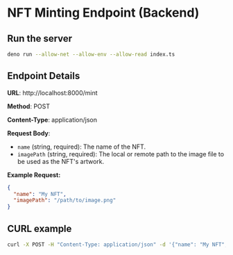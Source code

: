
# NFT Minting Endpoint (Backend)

## Run the server

```bash
deno run --allow-net --allow-env --allow-read index.ts
```

## Endpoint Details

**URL**: http://localhost:8000/mint

**Method**: POST

**Content-Type**: application/json

**Request Body**:

- `name` (string, required): The name of the NFT.
- `imagePath` (string, required): The local or remote path to the image file to be used as the NFT's artwork.

**Example Request:**

```json
{
  "name": "My NFT",
  "imagePath": "/path/to/image.png"
}
```

## CURL example

```bash
curl -X POST -H "Content-Type: application/json" -d '{"name": "My NFT", "imagePath": "/path/to/image.png"}' http://localhost:8000/mint
```